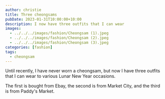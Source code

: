 ```yaml
---
author: christie
title: Three cheongsams
pubDate: 2023-01-31T10:00:00+10:00
description: I now have three outfits that I can wear
images:
  - ../../../images/fashion/Cheongsam (1).jpeg
  - ../../../images/fashion/Cheongsam (2).jpeg
  - ../../../images/fashion/Cheongsam (3).jpeg
categories: [fashion]
tags:
  - cheongsam
---
```


Until recently, I have never worn a cheongsam, but now I have three outfits
that I can wear to various Lunar New Year occasions.

The first is bought from Ebay, the second is from Market City, and the third
is from Paddy's Market.
